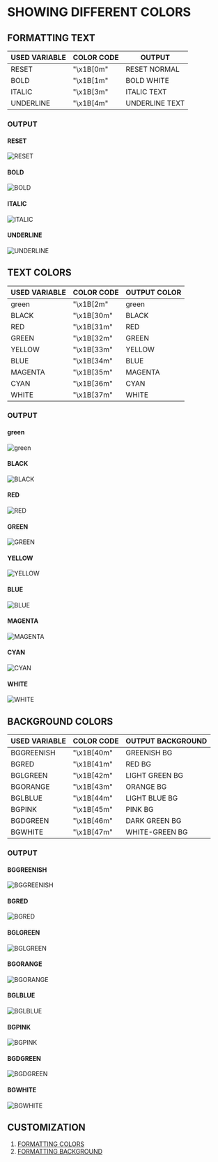 # SHOWING DIFFERENT COLORS

## FORMATTING TEXT

 USED VARIABLE | COLOR CODE | OUTPUT
---------------|------------|--------------
 RESET | "\x1B[0m" | RESET NORMAL
 BOLD | "\x1B[1m" | BOLD WHITE
 ITALIC | "\x1B[3m" | ITALIC TEXT
 UNDERLINE | "\x1B[4m" | UNDERLINE TEXT

### OUTPUT

#### RESET

![RESET](../img/RESET.png)

#### BOLD

![BOLD](../img/BOLD.png)

#### ITALIC

![ITALIC](../img/ITALIC.png)

#### UNDERLINE

![UNDERLINE](../img/UNDERLINE.png)

## TEXT COLORS

 USED VARIABLE | COLOR CODE | OUTPUT COLOR
---------------|------------|--------------
 green | "\x1B[2m" | green
 BLACK | "\x1B[30m" | BLACK
 RED | "\x1B[31m" | RED
 GREEN | "\x1B[32m" | GREEN
 YELLOW | "\x1B[33m" | YELLOW
 BLUE | "\x1B[34m" | BLUE
 MAGENTA | "\x1B[35m" | MAGENTA
 CYAN | "\x1B[36m" | CYAN
 WHITE | "\x1B[37m" | WHITE

### OUTPUT

#### green

![green](../img/green.png)

#### BLACK

![BLACK](../img/BLACK.png)

#### RED

![RED](../img/RED.png)

#### GREEN

![GREEN](../img/GREEN.png)

#### YELLOW

![YELLOW](../img/YELLOW.png)

#### BLUE

![BLUE](../img/BLUE.png)

#### MAGENTA

![MAGENTA](../img/MAGENTA.png)

#### CYAN

![CYAN](../img/CYAN.png)

#### WHITE

![WHITE](../img/WHITE.png)

## BACKGROUND COLORS

 USED VARIABLE | COLOR CODE | OUTPUT BACKGROUND
---------------|------------|------------------
 BGGREENISH | "\x1B[40m" | GREENISH BG
 BGRED | "\x1B[41m" | RED BG
 BGLGREEN | "\x1B[42m" | LIGHT GREEN BG
 BGORANGE | "\x1B[43m" | ORANGE BG
 BGLBLUE  | "\x1B[44m" | LIGHT BLUE BG
 BGPINK | "\x1B[45m" | PINK BG
 BGDGREEN | "\x1B[46m" | DARK GREEN BG
 BGWHITE | "\x1B[47m" | WHITE-GREEN BG

### OUTPUT

#### BGGREENISH

![BGGREENISH](../img/BGGREENISH.png)

#### BGRED

![BGRED](../img/BGRED.png)

#### BGLGREEN

![BGLGREEN](../img/BGLGREEN.png)

#### BGORANGE

![BGORANGE](../img/BGORANGE.png)

#### BGLBLUE

![BGLBLUE](../img/BGLBLUE.png)

#### BGPINK

![BGPINK](../img/BGPINK.png)

#### BGDGREEN

![BGDGREEN](../img/BGDGREEN.png)

#### BGWHITE

![BGWHITE](../img/BGWHITE.png)

## CUSTOMIZATION

1. [FORMATTING COLORS](formattingcolors.md)
2. [FORMATTING BACKGROUND](formattingbg.md)
